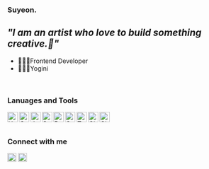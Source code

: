 ### Suyeon.

## _"I am an artist who love to build something creative.🎨"_
- 👩🏻‍💻Frontend Developer
- 🧘🏻‍♀️Yogini

<br />

### Lanuages and Tools
<img align="left" height="23" width="23" src="https://img.icons8.com/color/2x/html-5.png" alt="Html" />
<img align="left" height="23" width="23" src="https://img.icons8.com/color/2x/css3.png" alt="Css" />
<img align="left" height="23" width="23" src="https://img.icons8.com/color/2x/javascript.png" alt="Javascript" />
<img align="left" height="23" width="23" src="https://img.icons8.com/color/2x/sass.png" alt="Sass" />
<img align="left" height="23" width="23" src="https://img.icons8.com/color/2x/react-native.png" alt="React" />
<img align="left" height="23" width="23" src="https://camo.githubusercontent.com/c82d5dbe0efc4f71771b4c656fd96b91d6103a8d/68747470733a2f2f7777772e6761747362796a732e636f6d2f4761747362792d4d6f6e6f6772616d2e737667" alt="Gatsby" />
<img align="left" height="23" width="23" src="https://img.icons8.com/color/2x/typescript.png" alt="Typescript" />
<img align="left" height="23" width="23" src="https://img.icons8.com/color/2x/git.png" alt="Git" />
<img align="left" height="23" width="23" src="https://img.icons8.com/fluent/96/github.png" alt="Github" />

<br />
<br />

### Connect with me
[<img height="20" width="20" src="https://cdn.jsdelivr.net/npm/simple-icons@v3/icons/instagram.svg" />][instagram]
[<img height="20" width="20" src="https://cdn.jsdelivr.net/npm/simple-icons@v3/icons/linkedin.svg" />][linkedin]

[instagram]:https://www.instagram.com/suyeon___kang/
[linkedin]: https://www.linkedin.com/in/suyeon-kang-0387331aa/
